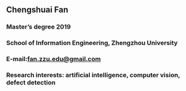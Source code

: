 ## Chengshuai Fan
### Master’s degree 2019
### School of Information Engineering, Zhengzhou University
### E-mail:fan.zzu.edu@gmail.com
### Research interests: artificial intelligence, computer vision, defect detection
